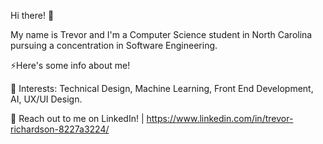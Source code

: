 Hi there! 👋

My name is Trevor and I'm a Computer Science student in North Carolina pursuing a concentration in Software Engineering.

⚡Here's some info about me!

🌱 Interests: Technical Design, Machine Learning, Front End Development, AI, UX/UI Design.

💬 Reach out to me on LinkedIn! | https://www.linkedin.com/in/trevor-richardson-8227a3224/
